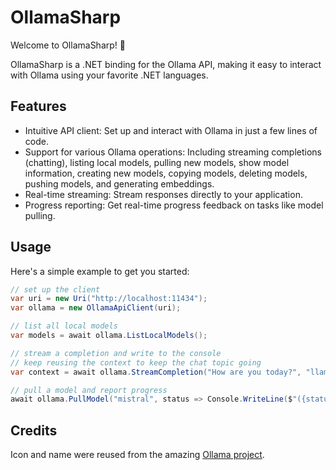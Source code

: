 # OllamaSharp

Welcome to OllamaSharp! 🦙

OllamaSharp is a .NET binding for the Ollama API, making it easy to interact with Ollama using your favorite .NET languages.

## Features

- Intuitive API client: Set up and interact with Ollama in just a few lines of code.
- Support for various Ollama operations: Including streaming completions (chatting), listing local models, pulling new models, show model information, creating new models, copying models, deleting models, pushing models, and generating embeddings.
- Real-time streaming: Stream responses directly to your application.
- Progress reporting: Get real-time progress feedback on tasks like model pulling.

## Usage

Here's a simple example to get you started:

```csharp
// set up the client
var uri = new Uri("http://localhost:11434");
var ollama = new OllamaApiClient(uri);

// list all local models
var models = await ollama.ListLocalModels();

// stream a completion and write to the console
// keep reusing the context to keep the chat topic going
var context = await ollama.StreamCompletion("How are you today?", "llama2", context, stream => Console.WriteLine(stream.Response));

// pull a model and report progress
await ollama.PullModel("mistral", status => Console.WriteLine($"({status.Percent}%) {status.Status}"));
```

## Credits

Icon and name were reused from the amazing [Ollama project](https://github.com/jmorganca/ollama).
